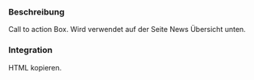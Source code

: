 ### Beschreibung

Call to action Box. Wird verwendet auf der Seite News Übersicht unten. 

### Integration

HTML kopieren.
